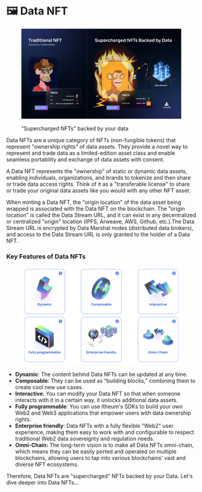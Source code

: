 # 🖼️ Data NFT

<figure><img src="../../.gitbook/assets/image (70).png" alt=""><figcaption><p>"Supercharged NFTs" backed by your data</p></figcaption></figure>

Data NFTs are a unique category of NFTs (non-fungible tokens) that represent "ownership rights" of data assets. They provide a novel way to represent and trade data as a limited-edition asset class and enable seamless portability and exchange of data assets with consent.

A Data NFT represents the "ownership" of static or dynamic data assets, enabling individuals, organizations, and brands to tokenize and then share or trade data access rights. Think of it as a "transferable license" to share or trade your original data assets like you would with any other NFT asset.

When minting a Data NFT, the "origin location" of the data asset being wrapped is associated with the Data NFT on the blockchain. The "origin location" is called the Data Stream URL, and it can exist in any decentralized or centralized "origin" location (IPFS, Arweave, AWS, Github, etc.).The Data Stream URL is encrypted by Data Marshal nodes (distributed data brokers), and access to the Data Stream URL is only granted to the holder of a Data NFT.



### Key Features of Data NFTs&#x20;

<figure><img src="../../.gitbook/assets/image (1) (1) (1) (1).png" alt=""><figcaption></figcaption></figure>

* **Dynamic**: The content behind Data NFTs can be updated at any time.
* **Composable**: They can be used as “building blocks,” combining them to create cool new use cases.
* **Interactive**: You can modify your Data NFT so that when someone interacts with it in a certain way, it unlocks additional data assets.
* **Fully programmable**: You can use Itheum's SDKs to build your own Web2 and Web3 applications that empower users with data ownership rights.
* **Enterprise friendly**: Data NFTs with a fully flexible "Web2" user experience, making them easy to work with and configurable to respect traditional Web2 data sovereignty and regulation needs.
* **Omni-Chain:** The long-term vision is to make all Data NFTs omni-chain, which means they can be easily ported and operated on multiple blockchains, allowing users to tap into various blockchains' vast and diverse NFT ecosystems.



Therefore, Data NFTs are "supercharged" NFTs backed by your Data. Let's dive deeper into Data NFTs...
